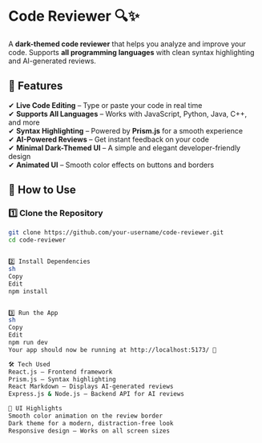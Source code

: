 # Code Reviewer 🔍✨

A **dark-themed code reviewer** that helps you analyze and improve your code. Supports **all programming languages** with clean syntax highlighting and AI-generated reviews.

## 🌟 Features

✔ **Live Code Editing** – Type or paste your code in real time  
✔ **Supports All Languages** – Works with JavaScript, Python, Java, C++, and more  
✔ **Syntax Highlighting** – Powered by **Prism.js** for a smooth experience  
✔ **AI-Powered Reviews** – Get instant feedback on your code  
✔ **Minimal Dark-Themed UI** – A simple and elegant developer-friendly design  
✔ **Animated UI** – Smooth color effects on buttons and borders  

## 🚀 How to Use

### 1️⃣ Clone the Repository  
```sh
git clone https://github.com/your-username/code-reviewer.git
cd code-reviewer


2️⃣ Install Dependencies
sh
Copy
Edit
npm install


3️⃣ Run the App
sh
Copy
Edit
npm run dev
Your app should now be running at http://localhost:5173/ 🎉

🛠 Tech Used
React.js – Frontend framework
Prism.js – Syntax highlighting
React Markdown – Displays AI-generated reviews
Express.js & Node.js – Backend API for AI reviews

🎨 UI Highlights
Smooth color animation on the review border
Dark theme for a modern, distraction-free look
Responsive design – Works on all screen sizes
